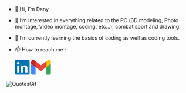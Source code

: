 - 👋 Hi, I’m Dany
- 👀 I’m interested in everything related to the PC (3D modeling, Photo montage, Vidéo montage, coding, etc...), combat sport and drawing.
- 🌱 I’m currently learning the basics of coding as well as coding tools.
- 📫 How to reach me :<br>


  [![LinkedIn](img/LinkedIn.png)](https://www.linkedin.com/in/dany-houssin-923818300/)
  [![Gmail](img/Gmail.png)]([https://www.linkedin.com/in/dany-houssin-923818300/](https://mail.google.com/mail/u/1/#sent?compose=GTvVlcSGLPtlhngqgpxjMjtlFHtZzrnmmFkCRlsMgwbVvJkGzVXCRhPCWXPpVWBTpgDpghcDDprhV))

![QuotesGif](https://github.com/DanyHoussin/DanyHoussin/assets/164888564/f5bbbe51-acd3-4812-ad83-3f258f1e1f78)




<!---
Lesaaang21/Lesaaang21 is a ✨ special ✨ repository because its `README.md` (this file) appears on your GitHub profile.
You can click the Preview link to take a look at your changes.
--->


